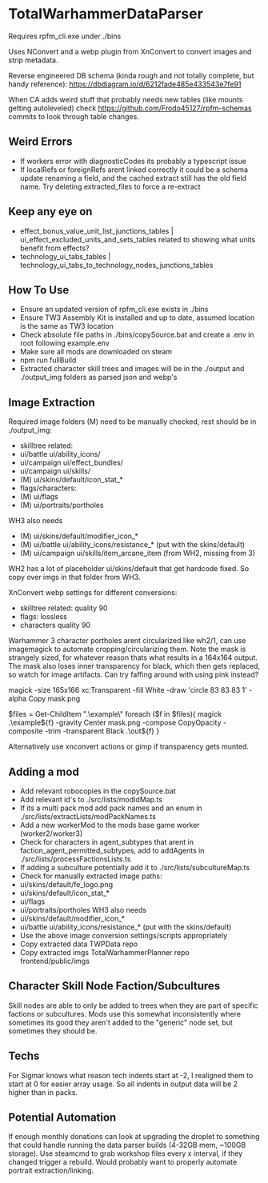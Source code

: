 # TotalWarhammerDataParser
 
Requires rpfm_cli.exe under ./bins

Uses NConvert and a webp plugin from XnConvert to convert images and strip metadata.

Reverse engineered DB schema (kinda rough and not totally complete, but handy reference): https://dbdiagram.io/d/6212fade485e433543e7fe91

When CA adds weird stuff that probably needs new tables (like mounts getting autoleveled) check https://github.com/Frodo45127/rpfm-schemas commits to look through table changes.

## Weird Errors

- If workers error with diagnosticCodes its probably a typescript issue
- If localRefs or foreignRefs arent linked correctly it could be a schema update renaming a field, and the cached extract still has the old field name. Try deleting extracted_files to force a re-extract

## Keep any eye on

- effect_bonus_value_unit_list_junctions_tables | ui_effect_excluded_units_and_sets_tables related to showing what units benefit from effects?
- technology_ui_tabs_tables | technology_ui_tabs_to_technology_nodes_junctions_tables

## How To Use

- Ensure an updated version of rpfm_cli.exe exists in ./bins
- Ensure TW3 Assembly Kit is installed and up to date, assumed location is the same as TW3 location
- Check absolute file paths in ./bins/copySource.bat and create a .env in root following example.env
- Make sure all mods are downloaded on steam
- npm run fullBuild
- Extracted character skill trees and images will be in the ./output and ./output_img folders as parsed json and webp's

## Image Extraction

Required image folders (M) need to be manually checked, rest should be in ./output_img:
- skilltree related:
- ui/battle ui/ability_icons/
- ui/campaign ui/effect_bundles/
- ui/campaign ui/skills/
- (M) ui/skins/default/icon_stat_*
- flags/characters:
- (M) ui/flags
- (M) ui/portraits/portholes

WH3 also needs
- (M) ui/skins/default/modifier_icon_*
- (M) ui/battle ui/ability_icons/resistance_* (put with the skins/default)
- (M) ui/campaign ui/skills/item_arcane_item (from WH2, missing from 3)

WH2 has a lot of placeholder ui/skins/default that get hardcode fixed. So copy over imgs in that folder from WH3.

XnConvert webp settings for different conversions:
- skilltree related: quality 90
- flags: lossless
- characters quality 90

Warhammer 3 character portholes arent circularized like wh2/1, can use imagemagick to automate cropping/circularizing them. Note the mask is strangely sized, for whatever reason thats what results in a 164x164 output. The mask also loses inner transparency for black, which then gets replaced, so watch for image artifacts. Can try faffing around with using pink instead?

magick -size 165x166 xc:Transparent -fill White -draw 'circle 83 83 83 1' -alpha Copy mask.png

$files = Get-ChildItem ".\example\"
foreach ($f in $files){
magick .\example\${f} -gravity Center mask.png -compose CopyOpacity -composite -trim -transparent Black .\out\${f}
}

Alternatively use xnconvert actions or gimp if transparency gets munted.

## Adding a mod

- Add relevant robocopies in the copySource.bat
- Add relevant id's to ./src/lists/modIdMap.ts
- If its a multi pack mod add pack names and an enum in ./src/lists/extractLists/modPackNames.ts
- Add a new workerMod to the mods base game worker (worker2/worker3)
- Check for characters in agent_subtypes that arent in faction_agent_permitted_subtypes, add to addAgents in ./src/lists/processFactionsLists.ts
- If adding a subculture potentially add it to ./src/lists/subcultureMap.ts
- Check for manually extracted image paths: 
- ui/skins/default/fe_logo.png
- ui/skins/default/icon_stat_*
- ui/flags
- ui/portraits/portholes
WH3 also needs
- ui/skins/default/modifier_icon_*
- ui/battle ui/ability_icons/resistance_* (put with the skins/default)
- Use the above image conversion settings/scripts appropriately
- Copy extracted data TWPData repo
- Copy extracted imgs TotalWarhammerPlanner repo frontend/public/imgs

## Character Skill Node Faction/Subcultures

Skill nodes are able to only be added to trees when they are part of specific factions or subcultures. Mods use this somewhat inconsistently where sometimes its good they aren't added to the "generic" node set, but sometimes they should be.

## Techs

For Sigmar knows what reason tech indents start at -2, I realigned them to start at 0 for easier array usage. So all indents in output data will be 2 higher than in packs.

## Potential Automation

If enough monthly donations can look at upgrading the droplet to something that could handle running the data parser builds (4-32GB mem, ~100GB storage). Use steamcmd to grab workshop files every x interval, if they changed trigger a rebuild. Would probably want to properly automate portrait extraction/linking.
